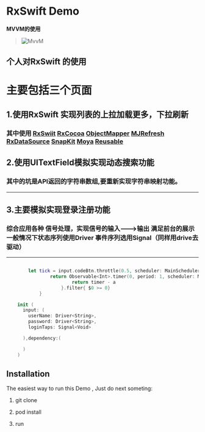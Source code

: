 RxSwift Demo
===========
**MVVM的使用**
>![MvvM](https://upload-images.jianshu.io/upload_images/7271477-2ca171b7c279953f.png)


个人对RxSwift 的使用
--------
# 主要包括三个页面
  1.使用RxSwift 实现列表的上拉加载更多，下拉刷新
  -----
  ### 其中使用 [RxSwiit](https://github.com/ReactiveX/RxSwift) [RxCocoa]() [ObjectMapper](https://github.com/bmoliveira/Moya-ObjectMapper) [MJRefresh](https://github.com/CoderMJLee/MJRefresh) [RxDataSource](https://github.com/RxSwiftCommunity/RxDataSources)  [SnapKit](https://github.com/SnapKit/SnapKit) [Moya](https://github.com/Moya/Moya) [Reusable](https://github.com/AliSoftware/Reusable)

  2.使用UITextField模拟实现动态搜索功能
  ------
  ### 其中的坑是API返回的字符串数组,要重新实现字符串映射功能。
  -----
  ## 3.主要模拟实现登录注册功能
  ### 综合应用各种 信号处理，实现信号的输入--->输出 满足前台的展示 一般情况下状态序列使用Driver 事件序列选用Signal（同样用drive去驱动）
  ----
```Swift

		let tick = input.codeBtn.throttle(0.5, scheduler: MainScheduler.instance).flatMap{ _ -> Observable<Int> in
				return Observable<Int>.timer(0, period: 1, scheduler: MainScheduler.instance).map { (a) -> Int in
						return timer - a
					}.filter{ $0 >= 0}
			}
```

```Swift 
    init (
      input: (
        userName: Driver<String>,
        password: Driver<String>,
        loginTaps: Signal<Void>

      ),dependency:(

      )
    )
```

Installation 
------------

The easiest way to run this Demo , Just do next someting:

   1. git clone

   2. pod install 

   3. run 


    
